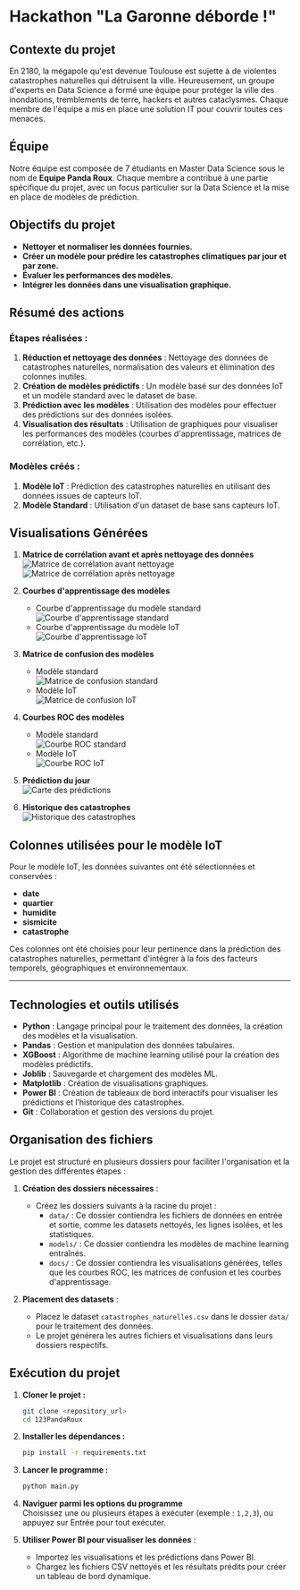 # Hackathon "La Garonne déborde !"

## Contexte du projet

En 2180, la mégapole qu'est devenue Toulouse est sujette à de violentes catastrophes naturelles qui détruisent la ville. Heureusement, un groupe d'experts en Data Science a formé une équipe pour protéger la ville des inondations, tremblements de terre, hackers et autres cataclysmes. Chaque membre de l'équipe a mis en place une solution IT pour couvrir toutes ces menaces.

## Équipe

Notre équipe est composée de 7 étudiants en Master Data Science sous le nom de **Equipe Panda Roux**. Chaque membre a contribué à une partie spécifique du projet, avec un focus particulier sur la Data Science et la mise en place de modèles de prédiction.

## Objectifs du projet

- **Nettoyer et normaliser les données fournies.**
- **Créer un modèle pour prédire les catastrophes climatiques par jour et par zone.**
- **Évaluer les performances des modèles.**
- **Intégrer les données dans une visualisation graphique.**

## Résumé des actions

### Étapes réalisées :
1. **Réduction et nettoyage des données** : Nettoyage des données de catastrophes naturelles, normalisation des valeurs et élimination des colonnes inutiles.
2. **Création de modèles prédictifs** : Un modèle basé sur des données IoT et un modèle standard avec le dataset de base.
3. **Prédiction avec les modèles** : Utilisation des modèles pour effectuer des prédictions sur des données isolées.
4. **Visualisation des résultats** : Utilisation de graphiques pour visualiser les performances des modèles (courbes d'apprentissage, matrices de corrélation, etc.).

### Modèles créés :
1. **Modèle IoT** : Prédiction des catastrophes naturelles en utilisant des données issues de capteurs IoT.
2. **Modèle Standard** : Utilisation d'un dataset de base sans capteurs IoT.

## Visualisations Générées

1. **Matrice de corrélation avant et après nettoyage des données**  
   ![Matrice de corrélation avant nettoyage](docs/visu_corr_before.png)  
   ![Matrice de corrélation après nettoyage](docs/visu_corr_after.png)

2. **Courbes d'apprentissage des modèles**  
   - Courbe d'apprentissage du modèle standard  
     ![Courbe d'apprentissage standard](docs/learning_curve.png)
   - Courbe d'apprentissage du modèle IoT  
     ![Courbe d'apprentissage IoT](docs/learning_curve_iot.png)

3. **Matrice de confusion des modèles**  
   - Modèle standard  
     ![Matrice de confusion standard](docs/output_matrice_conf.png)
   - Modèle IoT  
     ![Matrice de confusion IoT](docs/output_matrice_conf_iot.png)

4. **Courbes ROC des modèles**  
   - Modèle standard  
     ![Courbe ROC standard](docs/output_roc_curve.png)
   - Modèle IoT  
     ![Courbe ROC IoT](docs/output_roc_curve_iot.png)

5. **Prédiction du jour**  
   ![Carte des prédictions](docs/prediction_map.png)

6. **Historique des catastrophes**  
   ![Historique des catastrophes](docs/historique_catastrophes.png)

## Colonnes utilisées pour le modèle IoT

Pour le modèle IoT, les données suivantes ont été sélectionnées et conservées :

- **date**
- **quartier**
- **humidite**
- **sismicite**
- **catastrophe**

Ces colonnes ont été choisies pour leur pertinence dans la prédiction des catastrophes naturelles, permettant d'intégrer à la fois des facteurs temporels, géographiques et environnementaux.

---

## Technologies et outils utilisés

- **Python** : Langage principal pour le traitement des données, la création des modèles et la visualisation.
- **Pandas** : Gestion et manipulation des données tabulaires.
- **XGBoost** : Algorithme de machine learning utilisé pour la création des modèles prédictifs.
- **Joblib** : Sauvegarde et chargement des modèles ML.
- **Matplotlib** : Création de visualisations graphiques.
- **Power BI** : Création de tableaux de bord interactifs pour visualiser les prédictions et l’historique des catastrophes.
- **Git** : Collaboration et gestion des versions du projet.

## Organisation des fichiers

Le projet est structuré en plusieurs dossiers pour faciliter l'organisation et la gestion des différentes étapes :

1. **Création des dossiers nécessaires** :
   - Créez les dossiers suivants à la racine du projet :
     - `data/` : Ce dossier contiendra les fichiers de données en entrée et sortie, comme les datasets nettoyés, les lignes isolées, et les statistiques.
     - `models/` : Ce dossier contiendra les modèles de machine learning entraînés.
     - `docs/` : Ce dossier contiendra les visualisations générées, telles que les courbes ROC, les matrices de confusion et les courbes d'apprentissage.

2. **Placement des datasets** :
   - Placez le dataset `catastrophes_naturelles.csv` dans le dossier `data/` pour le traitement des données.
   - Le projet générera les autres fichiers et visualisations dans leurs dossiers respectifs.

## Exécution du projet

1. **Cloner le projet :**
   ```bash
   git clone <repository_url>
   cd 123PandaRoux
   ```

2. **Installer les dépendances :**
   ```bash
   pip install -r requirements.txt
   ```

3. **Lancer le programme :**
   ```bash
   python main.py
   ```

4. **Naviguer parmi les options du programme**  
   Choisissez une ou plusieurs étapes à exécuter (exemple : `1,2,3`), ou appuyez sur Entrée pour tout exécuter.

5. **Utiliser Power BI pour visualiser les données** :
   - Importez les visualisations et les prédictions dans Power BI.
   - Chargez les fichiers CSV nettoyés et les résultats prédits pour créer un tableau de bord dynamique.

